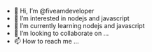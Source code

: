 - 👋 Hi, I’m @fiveamdeveloper
- 👀 I’m interested in nodejs and javascript
- 🌱 I’m currently learning nodejs and javascript
- 💞️ I’m looking to collaborate on ...
- 📫 How to reach me ...

<!---
fiveamdeveloper/fiveamdeveloper is a ✨ special ✨ repository because its `README.md` (this file) appears on your GitHub profile.
You can click the Preview link to take a look at your changes.
--->
